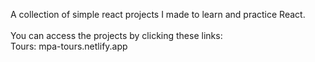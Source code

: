 A collection of simple react projects I made to learn and practice React. <br>
<br>
You can access the projects by clicking these links: <br>
Tours: mpa-tours.netlify.app
